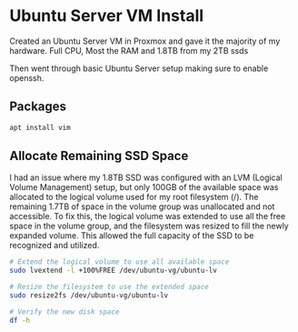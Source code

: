 # Ubuntu Server VM Install

Created an Ubuntu Server VM in Proxmox and gave it the majority of my hardware. Full CPU, Most the RAM and 1.8TB from my 2TB ssds

Then went through basic Ubuntu Server setup making sure to enable openssh.


## Packages

```sh
apt install vim
```

## Allocate Remaining SSD Space

I had an issue where my 1.8TB SSD was configured with an LVM (Logical Volume Management) setup, but only 100GB of the available space was allocated to the logical volume used for my root filesystem (/). The remaining 1.7TB of space in the volume group was unallocated and not accessible. To fix this, the logical volume was extended to use all the free space in the volume group, and the filesystem was resized to fill the newly expanded volume. This allowed the full capacity of the SSD to be recognized and utilized.

```sh
# Extend the logical volume to use all available space
sudo lvextend -l +100%FREE /dev/ubuntu-vg/ubuntu-lv
```

```sh
# Resize the filesystem to use the extended space
sudo resize2fs /dev/ubuntu-vg/ubuntu-lv
```

```sh
# Verify the new disk space
df -h
```